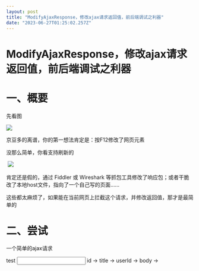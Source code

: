 ```yaml
---
layout: post
title: "ModifyAjaxResponse，修改ajax请求返回值，前后端调试之利器"
date: "2023-06-27T01:25:02.257Z"
---
```

ModifyAjaxResponse，修改ajax请求返回值，前后端调试之利器
=======================================

一、概要
====

先看图

![](https://img2023.cnblogs.com/blog/401362/202306/401362-20230626152109829-315650802.png)

京豆多的离谱，你的第一想法肯定是：按F12修改了网页元素

没那么简单，你看支持刷新的

 ![](https://img2023.cnblogs.com/blog/401362/202306/401362-20230626152208046-1910965783.gif)

肯定还是假的，通过 Fiddler 或 Wireshark 等抓包工具修改了响应包；或者干脆改了本地host文件，指向了一个自己写的页面......

这些都太麻烦了，如果能在当前网页上拦截这个请求，并修改返回值，那才是最简单的

二、尝试
====

一个简单的ajax请求

<!DOCTYPE html\>
<html lang\="en"\>
<head\>
    <meta charset\="UTF-8"\>
    <meta http-equiv\="X-UA-Compatible" content\="IE=edge"\>
    <meta name\="viewport" content\="width=device-width, initial-scale=1.0"\>
    <title\>test</title\>
</head\>
<body\>
    <div\>
        <input type\="button" value\="get\_data" id\="xhr\_get"\>
    </div\>
    <div\>
        <p\>id -> <span id\="id"\></span\></p\>
        <p\>title -> <span id\="title"\></span\></p\>
        <p\>userId -> <span id\="userId"\></span\></p\>
        <p\>body -> <span id\="body"\></span\></p\>
    </div\>
    <script src\='https://cdnjs.cloudflare.com/ajax/libs/jquery/3.5.1/jquery.min.js'\></script\>
    <script type\="text/javascript"\>
        $('#xhr\_get').on('click', function () {
            $.ajax({
                url: 'https://jsonplaceholder.typicode.com/posts/1',
                type: 'GET',
                success: function (data) {
                    $('#id').text(data.id);
                    $('#title').text(data.title);
                    $('#userId').text(data.userId);
                    $('#body').text(data.body);
                }
            });
        });
    </script\>
</body\>
</html\>

运行起来，点下按钮看看

![](https://img2023.cnblogs.com/blog/401362/202306/401362-20230626154711494-733988737.png)

如何拦截这个ajax请求并修改返回内容呢？

可以实现一个自定义的构造函数重写默认的XMLHttpRequest构造函数，使其在触发实际事件之前重写响应即可。按F12在控制台向页面注入代码试试

![](https://img2023.cnblogs.com/blog/401362/202306/401362-20230626164045303-1345164571.png)

再次点击按钮，页面已经渲染到新的值了

由此证明，这条路是行的通的，但是不能每次都按F12注入，应该做到自动注入，并把所有拦截规则维护起来

三、Chrome插件
==========

浏览器插件最适合做这个了，新建一个Chrome插件，命名：ModifyAjaxResponse

manifest.json

{
    "manifest\_version": 3,
    "name": "ModifyAjaxResponse",
    "description": "Modify response text of ajax requests",
    "version": "1.4.0",
    "content\_scripts": \[
        {
            "matches": \[
                "<all\_urls>"
            \],
            "js": \[
                "content\_scripts.js"
            \],
            "run\_at": "document\_start"
        }
    \]
}

 "run\_at": "document\_start"，页面加载之前就注入 content\_scripts.js，看看其内容

const script = document.createElement('script');
script.setAttribute('type', 'text/javascript');
script.setAttribute('src', chrome.runtime.getURL('dist/pageInjectScript.js'));
document.documentElement.appendChild(script);

向每个页面动态加载 pageInjectScript.js，用来重写默认的 XMLHttpRequest 构造函数，实现拦截页面 ajax请求的。打开博客园测试一下

![](https://img2023.cnblogs.com/blog/401362/202306/401362-20230626164203699-1241514145.png)

可见 pageInjectScript.js 已经加载进来了，这个不是博客园服务器返回的，而是通过Chrome插件注入到页面上的

还差一个维护所有拦截规则的页面。使用 Chrome API 自带的存储 [chrome.storage.local](https://developer.chrome.com/docs/extensions/reference/storage/) 保存即可。看看最终效果

![](https://img2023.cnblogs.com/blog/401362/202306/401362-20230626165330642-2007486109.png)

至此，可以指哪打哪，随意修改页面展示内容了

![](https://img2023.cnblogs.com/blog/401362/202306/401362-20230626174924857-1109916137.gif)

四、总结
====

本插件当然不是改京豆数量自嗨用的，实际用途和开发初衷是：前后端对接接口，前端利用本插件，可以快速得到不同的返回值

注：

1）本方法仅重写XMLHttpRequest构造函数，F12网络面板里看到的还是原始返回值，但代码可以获取修改后的值；

2）非开发时间请关闭插件，避免向页面注入无用js

五、相关阅读
======

[修改Ajax返回内容](https://www.jianshu.com/p/34be441f2067)

[油猴脚本重写fetch和xhr请求](https://zhuanlan.zhihu.com/p/557532887)

[ajax-interceptor](https://github.com/YGYOOO/ajax-interceptor)

六、下载
====

源码：[https://github.com/oppoic/ModifyAjaxResponse](https://github.com/oppoic/ModifyAjaxResponse)

Chrome 商店：[https://chrome.google.com/webstore/detail/modifyajaxresponse/odpiadnfijfeggnnodoaaphkkjkmpnia](https://chrome.google.com/webstore/detail/modifyajaxresponse/odpiadnfijfeggnnodoaaphkkjkmpnia)

注：访问不了 Chrome 商店的话，下载源码本地加载src目录